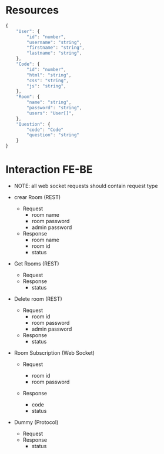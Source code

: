 
# Resources
```js
{
    "User": {
        "id": "number",
        "username": "string",
        "firstname": "string",
        "lastname": "string",
    },
    "Code": {
        "id": "number",
        "html": "string",
        "css": "string",
        "js": "string",
    },
    "Room": {
        "name": "string",
        "password": "string",
        "users": "User[]",
    },    
    "Question": {
        "code": "Code"
        "question": "string"
    }
}
```

# Interaction FE-BE

- NOTE: all web socket requests should contain request type

* crear Room (REST)
    - Request
        * room name
        * room password
        * admin password
    - Response
        * room name
        * room id
        * status

* Get Rooms (REST)
    - Request
    - Response
        * status

* Delete room (REST)
    - Request
        * room id
        * room password
        * admin password
    - Response
        * status

* Room Subscription (Web Socket)
    - Request
        * room id
        * room password

    - Response
        * code
        * status

* Dummy (Protocol)
    - Request
    - Response
        * status


